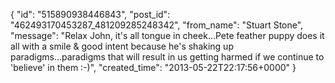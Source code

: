  {
   "id": "515890938446843",
   "post_id": "462493170453287_481209285248342",
   "from_name": "Stuart Stone",
   "message": "Relax John, it's all tongue in cheek...Pete feather puppy does it all with a smile & good intent because he's shaking up paradigms...paradigms that will result in us getting harmed if we continue to 'believe' in them :-)",
   "created_time": "2013-05-22T22:17:56+0000"
 }
